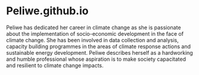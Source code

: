 # Peliwe.github.io
Peliwe has dedicated her career in climate change as she is passionate about the implementation of socio-economic development in the face of climate change. She has been involved in data collection and analysis, capacity building programmes in the areas of climate response actions and sustainable energy development. Peliwe describes herself as a hardworking and humble professional whose aspiration is to make society capacitated and resilient to climate change impacts.
